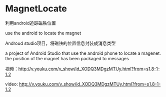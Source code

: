 # MagnetLocate

利用android追踪磁铁位置

use the android to locate the magnet


Androud studio项目，将磁铁的位置信息封装成消息类型

a project of Android Studio that use the android phone to locate a magenet.
the position of the magnet has been packaged to messages

视频：http://v.youku.com/v_show/id_XODQ3MDgzMTUy.html?from=s1.8-1-1.2

video: http://v.youku.com/v_show/id_XODQ3MDgzMTUy.html?from=s1.8-1-1.2
